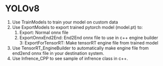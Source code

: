 # YOLOv8
1. Use TrainModels to train your model on custom data  
2. Use ExportModels to export trained pytorch model (model.pt) to:  
	1. Export: Normal onnx file  
	2. ExportOnnxEnd2End: End2End onnx file to use in c++ engine builder  
	3: ExportForTensorRT: Make tensorRT engine file from trained model  
3. Use TensorRT_EngineBuilder to automatically make engine file from end2end onnx file in your destination system.  
4. Use Infrence_CPP to see sample of infrence class in c++.  
